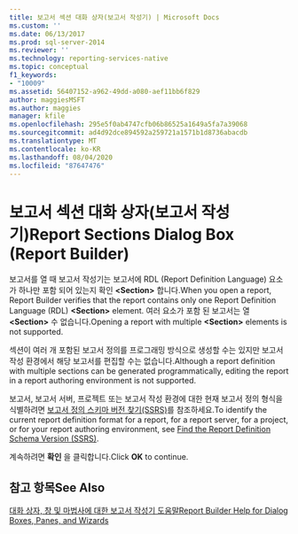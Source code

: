 ```yaml
---
title: 보고서 섹션 대화 상자(보고서 작성기) | Microsoft Docs
ms.custom: ''
ms.date: 06/13/2017
ms.prod: sql-server-2014
ms.reviewer: ''
ms.technology: reporting-services-native
ms.topic: conceptual
f1_keywords:
- "10009"
ms.assetid: 56407152-a962-49dd-a080-aef11bb6f829
author: maggiesMSFT
ms.author: maggies
manager: kfile
ms.openlocfilehash: 295e5f0ab4747cfb06b86525a1649a5fa7a39068
ms.sourcegitcommit: ad4d92dce894592a259721a1571b1d8736abacdb
ms.translationtype: MT
ms.contentlocale: ko-KR
ms.lasthandoff: 08/04/2020
ms.locfileid: "87647476"
---
```

# <a name="report-sections-dialog-box-report-builder"></a><span data-ttu-id="fb131-102">보고서 섹션 대화 상자(보고서 작성기)</span><span class="sxs-lookup"><span data-stu-id="fb131-102">Report Sections Dialog Box (Report Builder)</span></span>
  <span data-ttu-id="fb131-103">보고서를 열 때 보고서 작성기는 보고서에 RDL (Report Definition Language) 요소가 하나만 포함 되어 있는지 확인 **\<Section>** 합니다.</span><span class="sxs-lookup"><span data-stu-id="fb131-103">When you open a report, Report Builder verifies that the report contains only one Report Definition Language (RDL) **\<Section>** element.</span></span> <span data-ttu-id="fb131-104">여러 요소가 포함 된 보고서는 열 **\<Section>** 수 없습니다.</span><span class="sxs-lookup"><span data-stu-id="fb131-104">Opening a report with multiple **\<Section>** elements is not supported.</span></span>  
  
 <span data-ttu-id="fb131-105">섹션이 여러 개 포함된 보고서 정의를 프로그래밍 방식으로 생성할 수는 있지만 보고서 작성 환경에서 해당 보고서를 편집할 수는 없습니다.</span><span class="sxs-lookup"><span data-stu-id="fb131-105">Although a report definition with multiple sections can be generated programmatically, editing the report in a report authoring environment is not supported.</span></span>  
  
 <span data-ttu-id="fb131-106">보고서, 보고서 서버, 프로젝트 또는 보고서 작성 환경에 대한 현재 보고서 정의 형식을 식별하려면 [보고서 정의 스키마 버전 찾기&#40;SSRS&#41;](../reports/find-the-report-definition-schema-version-ssrs.md)를 참조하세요.</span><span class="sxs-lookup"><span data-stu-id="fb131-106">To identify the current report definition format for a report, for a report server, for a project, or for your report authoring environment, see [Find the Report Definition Schema Version &#40;SSRS&#41;](../reports/find-the-report-definition-schema-version-ssrs.md).</span></span>  
  
 <span data-ttu-id="fb131-107">계속하려면 **확인** 을 클릭합니다.</span><span class="sxs-lookup"><span data-stu-id="fb131-107">Click **OK** to continue.</span></span>  
  
## <a name="see-also"></a><span data-ttu-id="fb131-108">참고 항목</span><span class="sxs-lookup"><span data-stu-id="fb131-108">See Also</span></span>  
 [<span data-ttu-id="fb131-109">대화 상자, 창 및 마법사에 대한 보고서 작성기 도움말</span><span class="sxs-lookup"><span data-stu-id="fb131-109">Report Builder Help for Dialog Boxes, Panes, and Wizards</span></span>](../report-builder-help-for-dialog-boxes-panes-and-wizards.md)  
  
  
